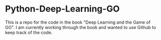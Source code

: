 # Python-Deep-Learning-GO

This is a repo for the code in the book "Deep Learning and the Game of GO". 
I am currently working through the book and wanted to use Github to keep track of the code.

